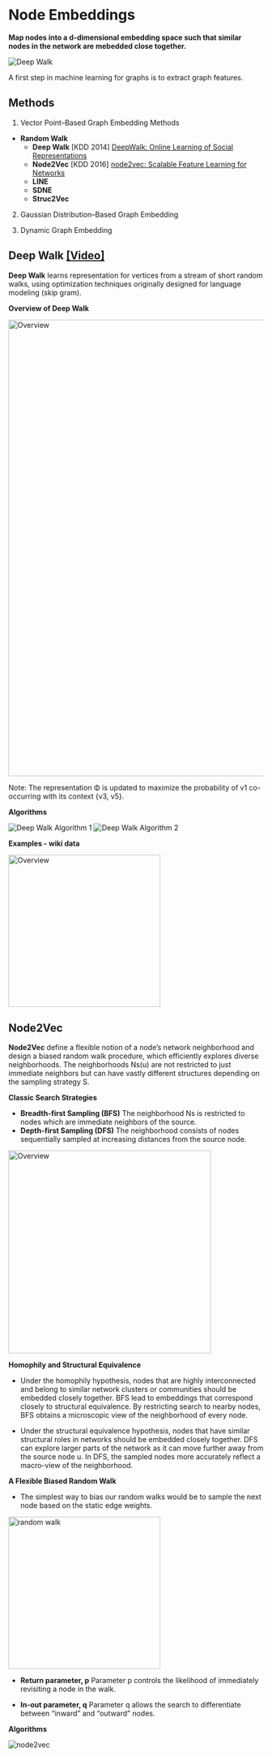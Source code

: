 # Node Embeddings

**Map nodes into a d-dimensional embedding space such that similar nodes in the network are mebedded close together.**

<img src="https://github.com/zixi-liu/Graphical-Neural-Network/blob/main/Img/deep-walk-example.PNG" alt="Deep Walk"/>

A first step in machine learning for graphs is to extract graph features.

## Methods

1) Vector Point–Based Graph Embedding Methods
  - **Random Walk**
    - **Deep Walk** [KDD 2014] [DeepWalk: Online Learning of Social Representations](http://www.perozzi.net/publications/14_kdd_deepwalk.pdf)
    - **Node2Vec** [KDD 2016] [node2vec: Scalable Feature Learning for Networks](https://www.kdd.org/kdd2016/papers/files/rfp0218-groverA.pdf)
    - **LINE**
    - **SDNE**
    - **Struc2Vec**
 
2) Gaussian Distribution–Based Graph Embedding

3) Dynamic Graph Embedding

## Deep Walk [[Video]](https://www.youtube.com/watch?v=aZNtHJwfIVg)

**Deep Walk** learns representation for vertices from a stream of short random walks, using optimization techniques originally designed for language modeling (skip gram).

**Overview of Deep Walk**

<img src="https://github.com/zixi-liu/Graphical-Neural-Network/blob/main/Img/overview-deep-walk.PNG" alt="Overview" width = "900px" />

Note: The representation Φ is updated to maximize the probability of v1 co-occurring with its context {v3, v5}.

**Algorithms**

<img src="https://github.com/zixi-liu/Graphical-Neural-Network/blob/main/Img/deep-walk-algorithm-1.PNG" alt="Deep Walk Algorithm 1" />

<img src="https://github.com/zixi-liu/Graphical-Neural-Network/blob/main/Img/deep-walk-algorithm-2.PNG" alt="Deep Walk Algorithm 2" />

**Examples - wiki data**

 <img src="https://github.com/zixi-liu/Graphical-Neural-Network/blob/main/Img/deep-walk-plot.PNG" alt="Overview" width = "300px" />
 
 ## Node2Vec

**Node2Vec** define a flexible notion of a node’s network neighborhood and design a biased random walk procedure, which efficiently explores diverse neighborhoods. The neighborhoods Ns(u) are not restricted to just immediate neighbors but can have vastly different structures depending on the sampling strategy S.

**Classic Search Strategies**

- **Breadth-first Sampling (BFS)** The neighborhood Ns is restricted to nodes which are immediate neighbors of the source.
- **Depth-first Sampling (DFS)** The neighborhood consists of nodes sequentially sampled at increasing distances from the source node. 

<img src="https://github.com/zixi-liu/Graphical-Neural-Network/blob/main/Img/sampling-strategy.PNG" alt="Overview" width = "400px" />

**Homophily and Structural Equivalence**

- Under the homophily hypothesis, nodes that are highly interconnected and belong to similar network clusters or communities should be embedded closely together. BFS lead to embeddings that correspond closely to structural equivalence. By restricting search to nearby nodes, BFS obtains a microscopic view of the neighborhood of every node.

- Under the structural equivalence hypothesis, nodes that have similar structural roles in networks should be embedded closely together. DFS can explore larger parts of
the network as it can move further away from the source node u. In DFS, the sampled nodes more accurately reflect a macro-view of the neighborhood.

**A Flexible Biased Random Walk**

- The simplest way to bias our random walks would be to sample the next node based on the static edge weights.

<img src="https://github.com/zixi-liu/Graphical-Neural-Network/blob/main/Img/random-walk-node2vec.PNG" alt="random walk" width = "300px" />

- **Return parameter, p** Parameter p controls the likelihood of immediately revisiting a node in the walk.

- **In-out parameter, q** Parameter q allows the search to differentiate between “inward” and “outward” nodes. 

**Algorithms**

<img src="https://github.com/zixi-liu/Graphical-Neural-Network/blob/main/Img/node2vec.PNG" alt="node2vec"  />
